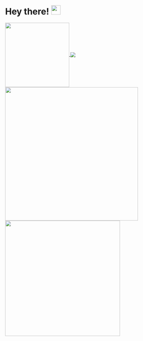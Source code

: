 # Hey there! <img src="https://raw.githubusercontent.com/MartinHeinz/MartinHeinz/master/wave.gif" width="30px">

<a href="https://github.com/anuraghazra/github-readme-stats">
  <img align="center" height="207px" src="https://github-readme-stats.vercel.app/api/top-langs/?username=gopokas&langs_count=3&theme=dark&hide_border=true"/>
</a>

<a href="https://github.com/anuraghazra/github-readme-stats">
  <img align="center" src="https://github-readme-stats.vercel.app/api?username=gopokas&show_icons=true&line_height=27&count_private=true&theme=dark&hide_border=true"/>
</a>

<a href="https://github.com/anuraghazra/github-readme-stats">
  <img align="center" width="429px" src="https://github-readme-stats.vercel.app/api/wakatime?username=gopokas&theme=dark&hide_border=true"/>
</a>

<a href="https://github.com/anuraghazra/github-readme-stats">
  <img align="center" width="371px" src="https://github-readme-stats.vercel.app/api/pin/?username=gopokas&repo=PAP&theme=dark&hide_border=true"/>
</a>
